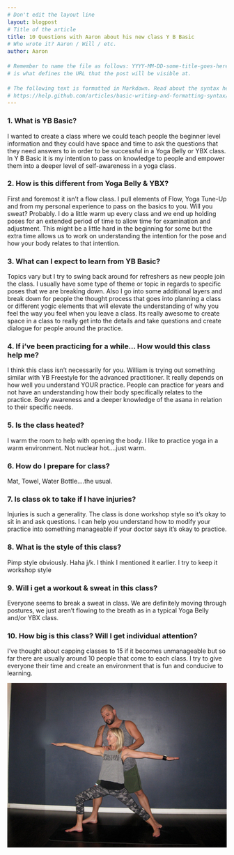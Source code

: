 ```yaml
---
# Don't edit the layout line
layout: blogpost
# Title of the article
title: 10 Questions with Aaron about his new class Y B Basic
# Who wrote it? Aaron / Will / etc.
author: Aaron

# Remember to name the file as follows: YYYY-MM-DD-some-title-goes-here.md. This
# is what defines the URL that the post will be visible at.

# The following text is formatted in Markdown. Read about the syntax here:
# https://help.github.com/articles/basic-writing-and-formatting-syntax/
---
```


### 1. What is YB Basic?
I wanted to create a class where we could teach people the beginner level information and they could have space and time to ask the questions that they need answers to in order to be successful in a Yoga Belly or YBX class. In Y B Basic it is my intention to pass on knowledge to people and empower them into a deeper level of self-awareness in a yoga class.

### 2. How is this different from Yoga Belly & YBX?

First and foremost it isn’t a flow class. I pull elements of Flow, Yoga Tune-Up and from my personal experience to pass on the basics to you. Will you sweat? Probably. I do a little warm up every class and we end up holding poses for an extended period of time to allow time for examination and adjustment. This might be a little hard in the beginning for some but the extra time allows us to work on understanding the intention for the pose and how your body relates to that intention.

### 3. What can I expect to learn from YB Basic?

Topics vary but I try to swing back around for refreshers as new people join the class. I usually have some type of theme or topic in regards to specific poses that we are breaking down. Also I go into some additional layers and break down for people the thought process that goes into planning a class or different yogic elements that will elevate the understanding of why you feel the way you feel when you leave a class. Its really awesome to create space in a class to really get into the details and take questions and create dialogue for people around the practice.

### 4. If i’ve been practicing for a while… How would this class help me?

I think this class isn’t necessarily for you. William is trying out something similar with YB Freestyle for the advanced practitioner. It really depends on how well you understand YOUR practice. People can practice for years and not have an understanding how their body specifically relates to the practice. Body awareness and a deeper knowledge of the asana in relation to their specific needs.

### 5. Is the class heated?

I warm the room to help with opening the body. I like to practice yoga in a warm environment. Not nuclear hot….just warm.

### 6. How do I prepare for class?

Mat, Towel, Water Bottle….the usual.

### 7. Is class ok to take if I have injuries?

Injuries is such a generality. The class is done workshop style so it’s okay to sit in and ask questions. I can help you understand how to modify your practice into something manageable if your doctor says it’s okay to practice.

### 8. What is the style of this class?

Pimp style obviously. Haha j/k. I think I mentioned it earlier. I try to keep it workshop style

### 9. Will i get a workout & sweat in this class?

Everyone seems to break a sweat in class. We are definitely moving through postures, we just aren’t flowing to the breath as in a typical Yoga Belly and/or YBX class.

### 10. How big is this class? Will I get individual attention?

I’ve thought about capping classes to 15 if it becomes unmanageable but so far there are usually around 10 people that come to each class. I try to give everyone their time and create an environment that is fun and conducive to learning.

![Aaron adjustment](/images/blog/2015-10/Aaron-Adjustment-scaled.jpg)
